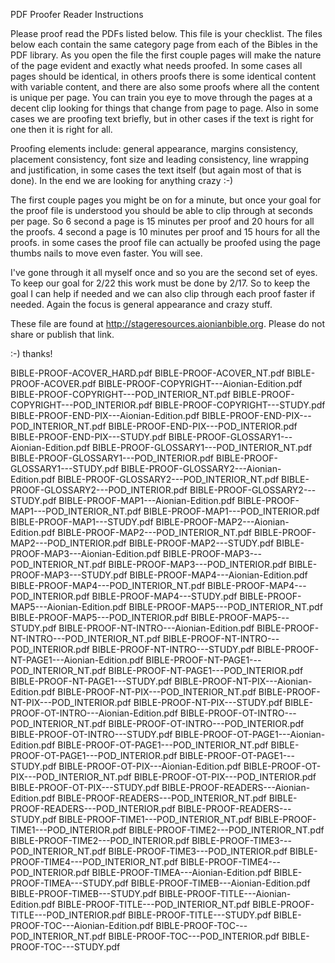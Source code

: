 PDF Proofer Reader Instructions

Please proof read the PDFs listed below. This file is your checklist.
The files below each contain the same category page from each of the Bibles
in the PDF library.  As you open the file the first couple pages will make
the nature of the page evident and exactly what needs proofed.  In some cases all
pages should be identical, in others proofs there is some identical content
with variable content, and there are also some proofs where all the content
is unique per page.  You can train you eye to move through the pages at a decent
clip looking for things that change from page to page.  Also in some cases
we are proofing text briefly, but in other cases if the text is right for one
then it is right for all.

Proofing elements include: general appearance, margins consistency, placement
consistency, font size and leading consistency, line wrapping and justification,
in some cases the text itself (but again most of that is done).  In the end
we are looking for anything crazy :-)

The first couple pages you might be on for a minute, but once your goal
for the proof file is understood you should be able to clip through at seconds
per page.  So 6 second a page is 15 minutes per proof and 20 hours for all the
proofs.  4 second a page is 10 minutes per proof and 15 hours for all the proofs.
in some cases the proof file can actually be proofed using the page thumbs nails
to move even faster.  You will see.

I've gone through it all myself once and so you are the second set of eyes.
To keep our goal for 2/22 this work must be done by 2/17.  So to keep the
goal I can help if needed and we can also clip through each proof faster
if needed.  Again the focus is general appearance and crazy stuff.

These file are found at http://stageresources.aionianbible.org.
Please do not share or publish that link.

:-) thanks!


BIBLE-PROOF-ACOVER_HARD.pdf
BIBLE-PROOF-ACOVER_NT.pdf
BIBLE-PROOF-ACOVER.pdf
BIBLE-PROOF-COPYRIGHT---Aionian-Edition.pdf
BIBLE-PROOF-COPYRIGHT---POD_INTERIOR_NT.pdf
BIBLE-PROOF-COPYRIGHT---POD_INTERIOR.pdf
BIBLE-PROOF-COPYRIGHT---STUDY.pdf
BIBLE-PROOF-END-PIX---Aionian-Edition.pdf
BIBLE-PROOF-END-PIX---POD_INTERIOR_NT.pdf
BIBLE-PROOF-END-PIX---POD_INTERIOR.pdf
BIBLE-PROOF-END-PIX---STUDY.pdf
BIBLE-PROOF-GLOSSARY1---Aionian-Edition.pdf
BIBLE-PROOF-GLOSSARY1---POD_INTERIOR_NT.pdf
BIBLE-PROOF-GLOSSARY1---POD_INTERIOR.pdf
BIBLE-PROOF-GLOSSARY1---STUDY.pdf
BIBLE-PROOF-GLOSSARY2---Aionian-Edition.pdf
BIBLE-PROOF-GLOSSARY2---POD_INTERIOR_NT.pdf
BIBLE-PROOF-GLOSSARY2---POD_INTERIOR.pdf
BIBLE-PROOF-GLOSSARY2---STUDY.pdf
BIBLE-PROOF-MAP1---Aionian-Edition.pdf
BIBLE-PROOF-MAP1---POD_INTERIOR_NT.pdf
BIBLE-PROOF-MAP1---POD_INTERIOR.pdf
BIBLE-PROOF-MAP1---STUDY.pdf
BIBLE-PROOF-MAP2---Aionian-Edition.pdf
BIBLE-PROOF-MAP2---POD_INTERIOR_NT.pdf
BIBLE-PROOF-MAP2---POD_INTERIOR.pdf
BIBLE-PROOF-MAP2---STUDY.pdf
BIBLE-PROOF-MAP3---Aionian-Edition.pdf
BIBLE-PROOF-MAP3---POD_INTERIOR_NT.pdf
BIBLE-PROOF-MAP3---POD_INTERIOR.pdf
BIBLE-PROOF-MAP3---STUDY.pdf
BIBLE-PROOF-MAP4---Aionian-Edition.pdf
BIBLE-PROOF-MAP4---POD_INTERIOR_NT.pdf
BIBLE-PROOF-MAP4---POD_INTERIOR.pdf
BIBLE-PROOF-MAP4---STUDY.pdf
BIBLE-PROOF-MAP5---Aionian-Edition.pdf
BIBLE-PROOF-MAP5---POD_INTERIOR_NT.pdf
BIBLE-PROOF-MAP5---POD_INTERIOR.pdf
BIBLE-PROOF-MAP5---STUDY.pdf
BIBLE-PROOF-NT-INTRO---Aionian-Edition.pdf
BIBLE-PROOF-NT-INTRO---POD_INTERIOR_NT.pdf
BIBLE-PROOF-NT-INTRO---POD_INTERIOR.pdf
BIBLE-PROOF-NT-INTRO---STUDY.pdf
BIBLE-PROOF-NT-PAGE1---Aionian-Edition.pdf
BIBLE-PROOF-NT-PAGE1---POD_INTERIOR_NT.pdf
BIBLE-PROOF-NT-PAGE1---POD_INTERIOR.pdf
BIBLE-PROOF-NT-PAGE1---STUDY.pdf
BIBLE-PROOF-NT-PIX---Aionian-Edition.pdf
BIBLE-PROOF-NT-PIX---POD_INTERIOR_NT.pdf
BIBLE-PROOF-NT-PIX---POD_INTERIOR.pdf
BIBLE-PROOF-NT-PIX---STUDY.pdf
BIBLE-PROOF-OT-INTRO---Aionian-Edition.pdf
BIBLE-PROOF-OT-INTRO---POD_INTERIOR_NT.pdf
BIBLE-PROOF-OT-INTRO---POD_INTERIOR.pdf
BIBLE-PROOF-OT-INTRO---STUDY.pdf
BIBLE-PROOF-OT-PAGE1---Aionian-Edition.pdf
BIBLE-PROOF-OT-PAGE1---POD_INTERIOR_NT.pdf
BIBLE-PROOF-OT-PAGE1---POD_INTERIOR.pdf
BIBLE-PROOF-OT-PAGE1---STUDY.pdf
BIBLE-PROOF-OT-PIX---Aionian-Edition.pdf
BIBLE-PROOF-OT-PIX---POD_INTERIOR_NT.pdf
BIBLE-PROOF-OT-PIX---POD_INTERIOR.pdf
BIBLE-PROOF-OT-PIX---STUDY.pdf
BIBLE-PROOF-READERS---Aionian-Edition.pdf
BIBLE-PROOF-READERS---POD_INTERIOR_NT.pdf
BIBLE-PROOF-READERS---POD_INTERIOR.pdf
BIBLE-PROOF-READERS---STUDY.pdf
BIBLE-PROOF-TIME1---POD_INTERIOR_NT.pdf
BIBLE-PROOF-TIME1---POD_INTERIOR.pdf
BIBLE-PROOF-TIME2---POD_INTERIOR_NT.pdf
BIBLE-PROOF-TIME2---POD_INTERIOR.pdf
BIBLE-PROOF-TIME3---POD_INTERIOR_NT.pdf
BIBLE-PROOF-TIME3---POD_INTERIOR.pdf
BIBLE-PROOF-TIME4---POD_INTERIOR_NT.pdf
BIBLE-PROOF-TIME4---POD_INTERIOR.pdf
BIBLE-PROOF-TIMEA---Aionian-Edition.pdf
BIBLE-PROOF-TIMEA---STUDY.pdf
BIBLE-PROOF-TIMEB---Aionian-Edition.pdf
BIBLE-PROOF-TIMEB---STUDY.pdf
BIBLE-PROOF-TITLE---Aionian-Edition.pdf
BIBLE-PROOF-TITLE---POD_INTERIOR_NT.pdf
BIBLE-PROOF-TITLE---POD_INTERIOR.pdf
BIBLE-PROOF-TITLE---STUDY.pdf
BIBLE-PROOF-TOC---Aionian-Edition.pdf
BIBLE-PROOF-TOC---POD_INTERIOR_NT.pdf
BIBLE-PROOF-TOC---POD_INTERIOR.pdf
BIBLE-PROOF-TOC---STUDY.pdf
